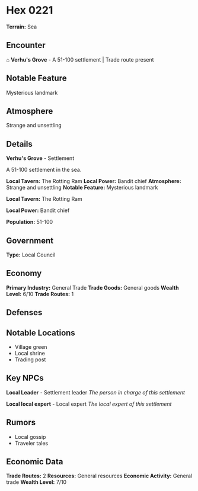 # Hex 0221

**Terrain:** Sea

## Encounter
⌂ **Verhu's Grove** - A 51-100 settlement | Trade route present

## Notable Feature
Mysterious landmark

## Atmosphere
Strange and unsettling

## Details
**Verhu's Grove** - Settlement

A 51-100 settlement in the sea.

**Local Tavern:** The Rotting Ram
**Local Power:** Bandit chief
**Atmosphere:** Strange and unsettling
**Notable Feature:** Mysterious landmark

**Local Tavern:** The Rotting Ram

**Local Power:** Bandit chief

**Population:** 51-100

## Government
**Type:** Local Council

## Economy
**Primary Industry:** General Trade
**Trade Goods:** General goods
**Wealth Level:** 6/10
**Trade Routes:** 1

## Defenses

## Notable Locations
- Village green
- Local shrine
- Trading post

## Key NPCs
**Local Leader** - Settlement leader
*The person in charge of this settlement*

**Local local expert** - Local expert
*The local expert of this settlement*

## Rumors
- Local gossip
- Traveler tales

## Economic Data
**Trade Routes:** 2
**Resources:** General resources
**Economic Activity:** General trade
**Wealth Level:** 7/10
